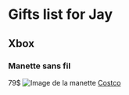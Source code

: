 <link
  rel="stylesheet"
  href="https://cdn.jsdelivr.net/npm/@picocss/pico@2/css/pico.min.css"
>

# Gifts list for Jay
## Xbox
### Manette sans fil
79$
![Image de la manette](https://bfasset.costco-static.com/U447IH35/as/8rt6j4qpfvz4r9r6wrhnqg/1867336-894__1?auto=webp&amp;format=jpg&width=600&height=600&fit=bounds&canvas=600,600)
[Costco](https://www.costco.ca/xbox---manette-sans-fils-sky-cipher-%c3%a9dition-sp%c3%a9ciale.product.4000304282.html)
